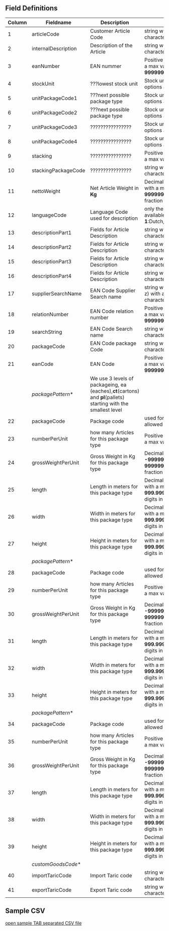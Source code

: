 ## Field Definitions

| Column | Fieldname | Description  | Rules | Example | 
| ------------- | ------------- | ------------- | ------------- | ------------- | 
| 1 | 		articleCode			 | Customer Article Code  | 				 string with max length of **35** characters											 | Seacon-Example-Article | 
| 2 | 		internalDescription		 | Description of the Article | 				string with max length of **30** characters											 | Example Article used by Seacon | 
| 3 | 		eanNumber			 | EAN nummer | 						Positive whole number with a max value of **9999999999999**							 | 8713500010166 | 
| 4 | 		stockUnit				 | ???lowest stock unit  | 				Stock unit type,  possible options are **ea** **ct** and **pl**							 | ea | 
| 5 | 		unitPackageCode1		 | ???next possible package type | 		Stock unit type,  possible options are **ea** **ct** and **pl**							 | pl | 
| 6 | 		unitPackageCode2		 | ???next possible package type | 		Stock unit type,  possible options are **ea** **ct** and **pl**							 | ct | 
| 7 | 		unitPackageCode3		 | ???????????????? | 				Stock unit type,  possible options are **ea** **ct** and **pl**							 |   | 
| 8 | 		unitPackageCode4		 | ???????????????? | 				Stock unit type,  possible options are **ea** **ct** and **pl**							 |   | 
| 9 | 		stacking				 | ???????????????? | 				Positive whole number with a max value of **9**										 | 1 | 
| 10 | 		stackingPackageCode	 | ???????????????? | 				string with max length of **2** characters											 | pl | 
| 11 | 		nettoWeight			 | Net Article Weight in **Kg** | 			Decimal positive number with a maximum of **999999.9999** with **4** fraction digits			 | 1.000 | 
| 12 | 		languageCode			 | Language Code used for description  | 	only these options are available: **1**:Dutch,**2**:English,**4**:German					 | 1 | 
| 13 | 		descriptionPart1		 | Fields for Article Description  | 			string with max length of **30** characters											 | WMS voorbeeld artikel omschrij | 
| 14 | 		descriptionPart2		 | Fields for Article Description  | 			string with max length of **30** characters											 | ving in het Nederlands | 
| 15 | 		descriptionPart3		 | Fields for Article Description  | 			string with max length of **30** characters											 | descriptionPart3 | 
| 16 | 		descriptionPart4		 | Fields for Article Description  | 			string with max length of **30** characters											 | descriptionPart4 | 
| 17 | 		supplierSearchName	 | EAN Code Supplier Search name  | 		string with only letters (a-z) with a maximum of  **20** characters						 | Standard | 
| 18 | 		relationNumber			 | EAN Code relation number  | 			Positive whole number with a max value of **999999999999**							 | 0 | 
| 19 | 		searchString			 | EAN Code Search name  | 			string with max length of **50** characters											 |  | 
| 20 | 		packageCode			 | EAN Code package Code  | 			string with max length of **2** characters											 | pc | 
| 21 | 		eanCode				 | EAN Code   | 						Positive whole number with a max value of **99999999999999**							 | 8713500010166 | 
|   |  			*packagePattern**		 | We use 3 levels of packageing, ea (eaches),**ct**(cartons) and **pl**(pallets) starting with the smallest level | 
| 22 | 		packageCode			 | Package code | 						 used for the package code, allowed values are **ea** **ct** **pl**						 | ea | 
| 23 | 		numberPerUnit			 | how many Articles for this package type  | 	Positive whole number with a max value of **999999**								 | 1 | 
| 24 | 		grossWeightPerUnit		 | Gross Weight in Kg for this package type  | 	Decimal number between **-9999999999.999** and **9999999999.999** with **3** fraction digits	 | 1.110 | 
| 25 | 		length				 | Length in meters for this package type | 	Decimal positive number with a max value of **999.999** and **3** fraction digits in **meters**	 | 0 | 
| 26 | 		width				 | Width in meters for this package type | 	Decimal positive number with a max value of **999.999** and **3** fraction digits in **meters**	 | 0 | 
| 27 | 		height				 | Height in meters for this package type | 	Decimal positive number with a max value of **999.999** and **3** fraction digits in **meters**	 | 0 | 
||			 *packagePattern**							 | 
| 28 | 		packageCode			 | Package code | 						 used for the package code, allowed values are **ea** **ct** **pl**						 | ct | 
| 29 | 		numberPerUnit			 | how many Articles for this package type  | 	Positive whole number with a max value of **999999**								 | 12 | 
| 30 | 		grossWeightPerUnit		 | Gross Weight in Kg for this package type  | 	Decimal number between **-9999999999.999** and **9999999999.999** with **3** fraction digits	 | 1.110 ??? | 
| 31 | 		length				 | Length in meters for this package type | 	Decimal positive number with a max value of **999.999** and **3** fraction digits in **meters**	 | 0 | 
| 32 | 		width				 | Width in meters for this package type | 	Decimal positive number with a max value of **999.999** and **3** fraction digits in **meters**	 | 0 | 
| 33 | 		height				 | Height in meters for this package type | 	Decimal positive number with a max value of **999.999** and **3** fraction digits in **meters**	 | 0 | 
| |			*packagePattern** |
| 34 | 		packageCode			 | Package code | 						 used for the package code, allowed values are **ea** **ct** **pl**						 | pl | 
| 35 | 		numberPerUnit			 | how many Articles for this package type  | 	Positive whole number with a max value of **999999**								 | 120 | 
| 36 | 		grossWeightPerUnit		 | Gross Weight in Kg for this package type  | 	Decimal number between **-9999999999.999** and **9999999999.999** with **3** fraction digits	 | 1.110 ??? | 
| 37 | 		length				 | Length in meters for this package type | 	Decimal positive number with a max value of **999.999** and **3** fraction digits in **meters**	 | 0 | 
| 38 | 		width				 | Width in meters for this package type | 	Decimal positive number with a max value of **999.999** and **3** fraction digits in **meters**	 | 0 | 
| 39 | 		height				 | Height in meters for this package type | 	Decimal positive number with a max value of **999.999** and **3** fraction digits in **meters**	 | 0 | 
| |			*customGoodsCode** | 
| 40 | 		importTaricCode		 | Import Taric code  | 					string with max length of **22**	characters										 | 1905905500701100000000 | 
| 41 | 		exportTaricCode		 | Export Taric code  | 					string with max length of **22**	characters										 | 1905905500701100000000 | 


## Sample CSV

[open sample TAB separated CSV file](./article-min.csv)